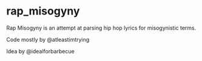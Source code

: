 rap_misogyny
============

Rap Misogyny is an attempt at parsing hip hop lyrics for misogynistic terms.

Code mostly by @atleastimtrying

Idea by @idealforbarbecue
